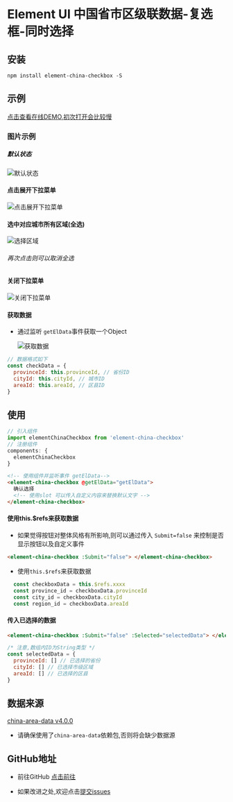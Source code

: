 # Element UI 中国省市区级联数据-复选框-同时选择

## 安装

  `npm install element-china-checkbox -S`

## 示例

[点击查看在线DEMO,初次打开会比较慢](http://www.bifjhh.com/element-china-checkbox/index.html)


### 图片示例
##### 默认状态

![默认状态](https://img.kemanyun.com/qianhuituan/2019-07-02/69_1562082398_f1Vyx1avCm.png)



#### 点击展开下拉菜单

![点击展开下拉菜单](<https://img.kemanyun.com/qianhuituan/2019-07-02/69_1562082398_A44J559Ot9.png>)

#### 选中对应城市所有区域(全选)

![选择区域](<https://img.kemanyun.com/qianhuituan/2019-07-02/69_1562082398_Btk9uRMtGF.png>)

###### 再次点击则可以取消全选

#### 关闭下拉菜单

![关闭下拉菜单](https://img.kemanyun.com/qianhuituan/2019-07-02/69_1562082398_7N0LTkgATf.png)

#### 获取数据

- 通过监听 `getElData`事件获取一个Object

  ![获取数据](<https://img.kemanyun.com/qianhuituan/2019-07-02/69_1562082398_zwWRRD9VRv.png>)

```js
// 数据格式如下
const checkData = {
  provinceId: this.provinceId, // 省份ID
  cityId: this.cityId, // 城市ID
  areaId: this.areaId, // 区县ID
}
```

## 使用

```js
// 引入组件
import elementChinaCheckbox from 'element-china-checkbox'
// 注册组件
components: {
  elementChinaCheckbox
}
```
```html
<!-- 使用组件并监听事件 getElData-->
<element-china-checkbox @getElData="getElData">
  确认选择
  <!-- 使用slot 可以传入自定义内容来替换默认文字 -->
</element-china-checkbox>
```

#### 使用this.$refs来获取数据
- 如果觉得按钮对整体风格有所影响,则可以通过传入 `Submit=false` 来控制是否显示按钮以及自定义事件
```html
<element-china-checkbox :Submit="false"> </element-china-checkbox>
```
- 使用`this.$refs`来获取数据
```js
  const checkboxData = this.$refs.xxxx
  const province_id = checkboxData.provinceId
  const city_id = checkboxData.cityId
  const region_id = checkboxData.areaId
```
#### 传入已选择的数据
```html
<element-china-checkbox :Submit="false" :Selected="selectedData"> </element-china-checkbox>
```

```js
/* 注意,数组内ID为String类型 */
const selectedData = {
  provinceId: [] // 已选择的省份
  cityId: [] // 已选择市级区域
  areaId: [] // 已选择的区县
}

```

## 数据来源

[china-area-data v4.0.0](https://github.com/airyland/china-area-data)

- 请确保使用了`china-area-data`依赖包,否则将会缺少数据源

## GitHub地址

- 前往GitHub [点击前往](https://github.com/bifjhh/element-china-checkbox)

- 如果改进之处,欢迎点击[提交issues](https://github.com/bifjhh/element-china-checkbox/issues)


